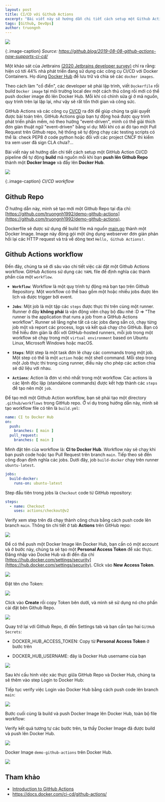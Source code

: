 ```yaml
---
layout: post
title: CI/CD với Github Actions
excerpt: "Bài viết này sẽ hướng dẫn chi tiết cách setup một Github Action CI/CD pipeline để tự động build mã nguồn mỗi khi bạn push lên Github Repo thành một Docker Image và đẩy lên Docker Hub."
tags: [Github, DevOps]
author: truongnh
---
```


<img src="/static/img/github-actions.png">

{:.image-caption}
*Source: https://github.blog/2019-08-08-github-actions-now-supports-ci-cd/*

Một khảo sát của Jetbrains [(2020 Jetbrains developer survey)](https://www.jetbrains.com/lp/devecosystem-2020/) chỉ ra rằng: hiện có tới 44% nhà phát triển đang sử dụng các công cụ CI/CD với Docker Containers. Họ dùng [Docker Hub](https://hub.docker.com) để lưu trữ và chia sẻ các `docker images`.

Theo cách làm "cổ điển", các developer sẽ phải lập trình, viết `Dockerfile` rồi build `Docker image` tại môi trường local dev một cách thủ công rồi mới có thể push docker image đó lên Docker Hub. Mỗi khi có chỉnh sửa gì ở mã nguồn, quy trình trên lại lặp lại, như vậy sẽ rất tốn thời gian và công sức.

GitHub Actions và các công cụ [CI/CD](https://www.redhat.com/en/topics/devops/what-is-ci-cd) ra đời để giúp chúng ta giải quyết được bài toán trên. GitHub Actions giúp bạn tự động hoá được quy trình phát triển phần mềm, nó theo hướng "event-driven", mình có thể giải thích đơn giản thuật ngữ "event-driven" bằng ví dụ: Mỗi khi có ai đó tạo một Pull Request trên Github repo, hệ thống sẽ tự động chạy các testing scripts có thể là: check PEP8 ở code python hoặc đối với các project CNCF thì kiểm tra xem user đã sign CLA chưa?...  

Bài viết này sẽ hướng dẫn chi tiết cách setup một GitHub Action CI/CD pipeline để tự động **build** mã nguồn mỗi khi bạn **push lên Github Repo** thành một **Docker Image** và đẩy lên **Docker Hub**.

<img src="/static/img/github-actions/workflow.png">

{:.image-caption}
*CI/CD workflow*

## Github Repo

Ở hướng dẫn này, mình sẽ tạo mới một Github Repo tại địa chỉ: [https://github.com/truongnh1992/demo-github-actions](https://github.com/truongnh1992/demo-github-actions). 

Dockerfile sẽ được sử dụng để build file mã nguồn [main.go](https://github.com/truongnh1992/demo-github-actions/blob/main/main.go) thành một Docker Image. Image này đóng gói một ứng dụng webserver đơn giản phản hồi lại các HTTP request và trả về dòng text `Hello, Github Actions!`.

## Github Actions workflow

Đến đây, chúng ta sẽ đi sâu vào chi tiết việc cài đặt một Github Actions workflow. 
GitHub Actions sử dụng các `YAML` file để định nghĩa các thành phần của một `workflow`.

* **`Workflow`**: Workflow là một quy trình tự động mà bạn tạo trên Github Repository. Một workflow có thể bao gồm một hoặc nhiều jobs được lên lịch và được trigger bởi event.

* **`Jobs`**: Một job là một tập các `steps` được thực thi trên cùng một runner. Runner ở đây **không phải** là vận động viên chạy bộ đâu nhé :D => "The runner is the application that runs a job from a GitHub Actions workflow". Runner sẽ lắng nghe tất cả các jobs đang sẵn có, chạy từng job một và report các process, logs và kết quả chạy cho GitHub. Bạn có thể hiểu đơn giản là đối với GitHub-hosted runners, mỗi job trong một workflow sẽ chạy trong một `virtual environment` based on Ubuntu Linux, Microsoft Windows hoặc macOS.

* **`Steps`**: Một step là một task đơn lẻ chạy các commands trong một job. Một step có thể là một `action` hoặc một shell command. Mỗi step trong một Job thực thi trong cùng runner, điều này cho phép các action chia sẻ dữ liệu với nhau.

* **`Actions`**: Action là đơn vị nhỏ nhất trong một workflow. Các actions là các lệnh độc lập (standalone commands) được kết hợp thành các `steps` để tạo nên một `job`.

Để tạo mới một Github Action workflow, bạn sẽ phải tạo một directory `.github/workflows` trong GitHub repo. Ở ví dụ trong hướng dẫn này, mình sẽ tạo workflow file có tên là `build.yml`:

```yaml
name: CI to Docker Hub
on:
  push:
    branches: [ main ]
  pull_request:
    branches: [ main ]
```

Mình đặt tên của workflow là: **CI to Docker Hub**. Workflow này sẽ chạy khi bạn push code hoặc tạo Pull Request trên branch `main`. Tiếp theo sẽ đến công đoạn định nghĩa các jobs. Dưới đây, job `build-docker` chạy trên runner `ubuntu-latest`.

```yml
jobs:
  build-docker:
    runs-on: ubuntu-latest
```

Step đầu tiên trong jobs là `Checkout` code từ GitHub repository:

```yml
steps:
  - name: Checkout
    uses: actions/checkout@v2
```
Verify xem step trên đã chạy thành công chưa bằng cách push code lên branch `main`. Thông tin chi tiết ở tab **Actions** trên GitHub repo:

<img src="/static/img/github-actions/step-checkout.png">

Để có thể push một Docker Image lên Docker Hub, bạn cần có một account và ở bước này, chúng ta sẽ tạo một **Personal Access Token** để xác thực. Đăng nhập vào Docke Hub và đi đến địa chỉ [https://hub.docker.com/settings/security](https://hub.docker.com/settings/security). Click vào **New Access Token**.

<img src="/static/img/github-actions/new_access_token.png">

Đặt tên cho Token:

<img src="/static/img/github-actions/name_access_token.png">

Click vào **Create** rồi copy Token bên dưới, và mình sẽ sử dụng nó cho phần cài đặt bên Github Repo.

<img src="/static/img/github-actions/dockerhub_access_token.png">

Quay trở lại với Github Repo, đi đến Settings tab và bạn cần tạo hai `GitHub Secrets`:

* DOCKER_HUB_ACCESS_TOKEN: Copy từ **Personal Access Token** ở bước trên

* DOCKER_HUB_USERNAME: đây là Docker Hub username của bạn

<img src="/static/img/github-actions/secrets_github.png">

Sau khi cấu hình việc xác thực giữa GitHub Repo và Docker Hub, chúng ta sẽ thêm vào step Login to Docker Hub:

<script src="https://gist.github.com/truongnh1992/ee6d6c911673df6371cccd87852b807d.js"></script>

Tiếp tục verify việc Login vào Docker Hub bằng cách push code lên branch `main`:

<img src="/static/img/github-actions/login.png">

Bước cuối cùng là build và push Docker Image lên Docker Hub, toàn bộ file workflow:

<script src="https://gist.github.com/truongnh1992/6305428c50c613312c8ca83bf404fbec.js"></script>

Verify kết quả tương tự các bước trên, ta thấy Docker Image đã được build và push lên Docker Hub.

<img src="/static/img/github-actions/done.png">

Docker Image `demo-github-actions` trên Docker Hub.

<img src="/static/img/github-actions/dockerhub.png">


## Tham khảo
- [Introduction to GitHub Actions](https://docs.github.com/en/free-pro-team@latest/actions/learn-github-actions/introduction-to-github-actions)
- https://docs.docker.com/ci-cd/github-actions/